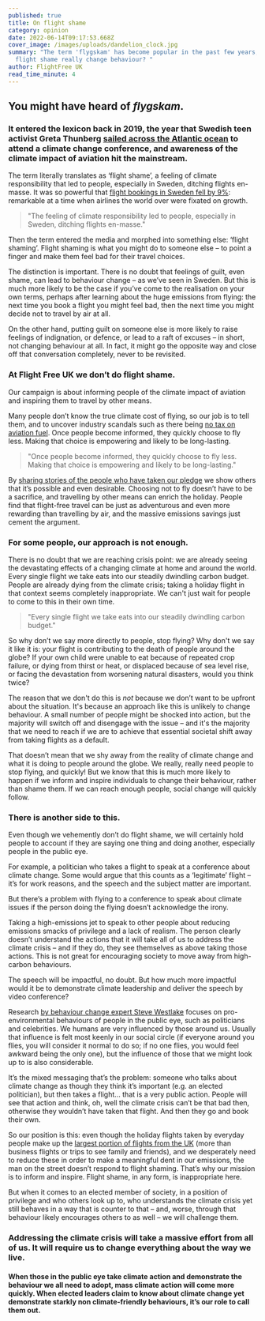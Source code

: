 ```yaml
---
published: true
title: On flight shame
category: opinion
date: 2022-06-14T09:17:53.668Z
cover_image: /images/uploads/dandelion_clock.jpg
summary: "The term 'flygskam' has become popular in the past few years, but does
  flight shame really change behaviour? "
author: FlightFree UK
read_time_minute: 4
---
```

## You might have heard of *flygskam*.

### It entered the lexicon back in 2019, the year that Swedish teen activist Greta Thunberg [sailed across the Atlantic ocean](/post/be-more-greta) to attend a climate change conference, and awareness of the climate impact of aviation hit the mainstream. 

The term literally translates as ‘flight shame’, a feeling of climate responsibility that led to people, especially in Sweden, ditching flights en-masse. It was so powerful that [flight bookings in Sweden fell by 9%](https://www.bbc.co.uk/news/world-europe-51067440): remarkable at a time when airlines the world over were fixated on growth. 

> "The feeling of climate responsibility led to people, especially in Sweden, ditching flights en-masse."

Then the term entered the media and morphed into something else: ‘flight shaming’. Flight shaming is what you might do to someone else – to point a finger and make them feel bad for their travel choices. 

The distinction is important. There is no doubt that feelings of guilt, even shame, can lead to behaviour change – as we’ve seen in Sweden. But this is much more likely to be the case if you’ve come to the realisation on your own terms, perhaps after learning about the huge emissions from flying: the next time you book a flight you might feel bad, then the next time you might decide not to travel by air at all. 

On the other hand, putting guilt on someone else is more likely to raise feelings of indignation, or defence, or lead to a raft of excuses – in short, not changing behaviour at all. In fact, it might go the opposite way and close off that conversation completely, never to be revisited.

### At Flight Free UK we don’t do flight shame.

Our campaign is about informing people of the climate impact of aviation and inspiring them to travel by other means. 

Many people don’t know the true climate cost of flying, so our job is to tell them, and to uncover industry scandals such as there being [no tax on aviation fuel](https://www.instagram.com/p/Cc5sUahqS46/?utm_source=ig_web_copy_link). Once people become informed, they quickly choose to fly less. Making that choice is empowering and likely to be long-lasting. 

> "Once people become informed, they quickly choose to fly less. Making that choice is empowering and likely to be long-lasting." 

By [sharing stories of the people who have taken our pledge](/blog/categories/testimonials) we show others that it’s possible and even desirable. Choosing not to fly doesn’t have to be a sacrifice, and travelling by other means can enrich the holiday. People find that flight-free travel can be just as adventurous and even more rewarding than travelling by air, and the massive emissions savings just cement the argument. 

### For some people, our approach is not enough.

There is no doubt that we are reaching crisis point: we are already seeing the devastating effects of a changing climate at home and around the world. Every single flight we take eats into our steadily dwindling carbon budget. People are already dying from the climate crisis; taking a holiday flight in that context seems completely inappropriate. We can't just wait for people to come to this in their own time. 

> "Every single flight we take eats into our steadily dwindling carbon budget."

So why don’t we say more directly to people, stop flying? Why don't we say it like it is: your flight is contributing to the death of people around the globe? If your own child were unable to eat because of repeated crop failure, or dying from thirst or heat, or displaced because of sea level rise, or facing the devastation from worsening natural disasters, would you think twice?

The reason that we don't do this is *not* because we don’t want to be upfront about the situation. It's because an approach like this is unlikely to change behaviour. A small number of people might be shocked into action, but the majority will switch off and disengage with the issue – and it's the majority that we need to reach if we are to achieve that essential societal shift away from taking flights as a default. 

That doesn’t mean that we shy away from the reality of climate change and what it is doing to people around the globe. We really, really need people to stop flying, and quickly! But we know that this is much more likely to happen if we inform and inspire individuals to change their behaviour, rather than shame them. If we can reach enough people, social change will quickly follow.

### There is another side to this.

Even though we vehemently don’t do flight shame, we will certainly hold people to account if they are saying one thing and doing another, especially people in the public eye. 

For example, a politician who takes a flight to speak at a conference about climate change. Some would argue that this counts as a ‘legitimate’ flight – it’s for work reasons, and the speech and the subject matter are important. 

But there’s a problem with flying to a conference to speak about climate issues if the person doing the flying doesn’t acknowledge the irony.

Taking a high-emissions jet to speak to other people about reducing emissions smacks of privilege and a lack of realism. The person clearly doesn’t understand the actions that it will take all of us to address the climate crisis – and if they do, they see themselves as above taking those actions. This is not great for encouraging society to move away from high-carbon behaviours. 

The speech will be impactful, no doubt. But how much more impactful would it be to demonstrate climate leadership and deliver the speech by video conference? 

Research [by behaviour change expert Steve Westlake](https://theconversation.com/climate-change-yes-your-individual-action-does-make-a-difference-115169) focuses on pro-environmental behaviours of people in the public eye, such as politicians and celebrities. We humans are very influenced by those around us. Usually that influence is felt most keenly in our social circle (if everyone around you flies, you will consider it normal to do so; if no one flies, you would feel awkward being the only one), but the influence of those that we might look up to is also considerable. 

It’s the mixed messaging that’s the problem: someone who talks about climate change as though they think it’s important (e.g. an elected politician), but then takes a flight… that is a very public action. People will see that action and think, oh, well the climate crisis can’t be that bad then, otherwise they wouldn’t have taken that flight. And then they go and book their own.

So our position is this: even though the holiday flights taken by everyday people make up the [largest portion of flights from the UK](https://www.facebook.com/flightfreeUK/photos/3079833062265519) (more than business flights or trips to see family and friends), and we desperately need to reduce these in order to make a meaningful dent in our emissions, the man on the street doesn’t respond to flight shaming. That’s why our mission is to inform and inspire. Flight shame, in any form, is inappropriate here.

But when it comes to an elected member of society, in a position of privilege and who others look up to, who understands the climate crisis yet still behaves in a way that is counter to that – and, worse, through that behaviour likely encourages others to as well – we will challenge them. 

### Addressing the climate crisis will take a massive effort from all of us. It will require us to change everything about the way we live.

#### When those in the public eye take climate action and demonstrate the behaviour we all need to adopt, mass climate action will come more quickly. When elected leaders claim to know about climate change yet demonstrate starkly non climate-friendly behaviours, it’s our role to call them out.